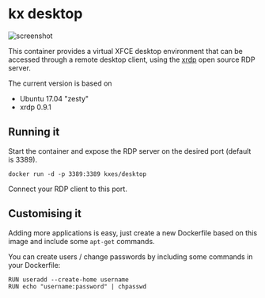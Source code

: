 # kx desktop

![screenshot](https://user-images.githubusercontent.com/5124298/30076477-d1487778-9270-11e7-8914-052630f5fccc.png)

This container provides a virtual XFCE desktop environment that can be accessed through a remote desktop client, using the [xrdp](http://www.xrdp.org/) open source RDP server.

The current version is based on

- Ubuntu 17.04 "zesty"
- xrdp 0.9.1

## Running it

Start the container and expose the RDP server on the desired port (default is 3389).

```
docker run -d -p 3389:3389 kxes/desktop
```

Connect your RDP client to this port.

## Customising it

Adding more applications is easy, just create a new Dockerfile based on this image and include some `apt-get` commands.

You can create users / change passwords by including some commands in your Dockerfile:

```
RUN useradd --create-home username
RUN echo "username:password" | chpasswd
```
